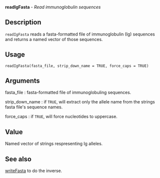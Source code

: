**readIgFasta** - *Read immunoglobulin sequences*

Description
--------------------

`readIgFasta` reads a fasta-formatted file of immunoglobulin (Ig)
sequences and returns a named vector of those sequences.


Usage
--------------------
```
readIgFasta(fasta_file, strip_down_name = TRUE, force_caps = TRUE)
```

Arguments
-------------------

fasta_file
:   fasta-formatted file of immunoglobuling sequences.

strip_down_name
:   if `TRUE`, will extract only the allele name
from the strings fasta file's sequence names.

force_caps
:   if `TRUE`, will force nucleotides to
uppercase.




Value
-------------------

Named vector of strings respresenting Ig alleles.




See also
-------------------

[writeFasta](writeFasta.md) to do the inverse.






